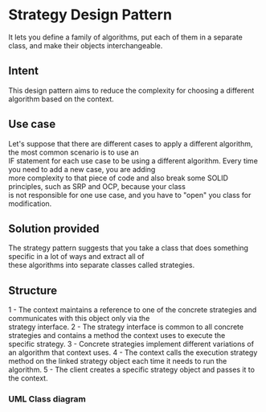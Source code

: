 # Strategy Design Pattern
It lets you define a family of algorithms, put each of them in a separate class, and make their objects interchangeable.

## Intent
This design pattern aims to reduce the complexity for choosing a different algorithm based on the context.

## Use case
Let's suppose that there are different cases to apply a different algorithm, the most common scenario is to use an \
IF statement for each use case to be using a different algorithm. Every time you need to add a new case, you are adding\
more complexity to that piece of code and also break some SOLID principles, such as SRP and OCP, because your class \
is not responsible for one use case, and you have to "open" you class for modification.

## Solution provided
The strategy pattern suggests that you take a class that does something specific in a lot of ways and extract all of \
these algorithms into separate classes called strategies.

## Structure
1 - The context maintains a reference to one of the concrete strategies and communicates with this object only via the \
strategy interface.
2 - The strategy interface is common to all concrete strategies and contains a method the context uses to execute the \
specific strategy.
3 - Concrete strategies implement different variations of an algorithm that context uses.
4 - The context calls the execution strategy method on the linked strategy object each time it needs to run the \
algorithm.
5 - The client creates a specific strategy object and passes it to the context.

### UML Class diagram